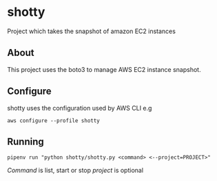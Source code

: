# shotty
Project which takes the snapshot of amazon EC2 instances

## About
This project uses the boto3 to manage AWS EC2 instance snapshot.

## Configure
shotty uses the configuration used by AWS CLI e.g

`aws configure --profile shotty`

## Running

`pipenv run "python shotty/shotty.py <command> <--project=PROJECT>"`

*Command* is list, start or stop
*project*  is optional

